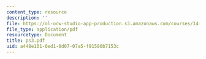 ```yaml
---
content_type: resource
description: ''
file: https://ol-ocw-studio-app-production.s3.amazonaws.com/courses/14-271-industrial-organization-i-fall-2005/a448e1010ed10d0707a5f91580b7153c_ps3.pdf
file_type: application/pdf
resourcetype: Document
title: ps3.pdf
uid: a448e101-0ed1-0d07-07a5-f91580b7153c
---
```

